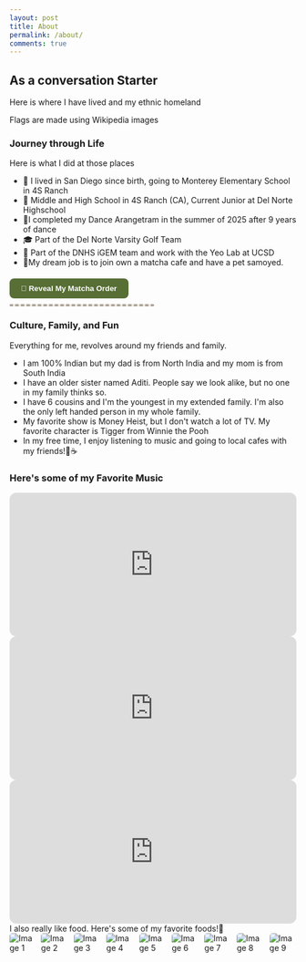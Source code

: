 ```yaml
---
layout: post
title: About
permalink: /about/
comments: true
---
```


## As a conversation Starter

Here is where I have lived and my ethnic homeland

<comment>
Flags are made using Wikipedia images
</comment>

<style>
    /* Style looks pretty compact, 
       - grid-container and grid-item are referenced the code 
    */
    .grid-container {
        display: grid;
        grid-template-columns: repeat(auto-fill, minmax(150px, 1fr)); /* Dynamic columns */
        gap: 10px;
    }
    .grid-item {
        text-align: center;
    }
    .grid-item img {
        width: 100%;
        height: 100px; /* Fixed height for uniformity */
        object-fit: contain; /* Ensure the image fits within the fixed height */
    }
    .grid-item p {
        margin: 5px 0; /* Add some margin for spacing */
    }

    .image-gallery {
        display: flex;
        flex-wrap: nowrap;
        overflow-x: auto;
        gap: 10px;
        }

    .image-gallery img {
        max-height: 150px;
        object-fit: cover;
        border-radius: 5px;
    }
</style>

<!-- This grid_container class is used by CSS styling and the id is used by JavaScript connection -->
<div class="grid-container" id="grid_container">
    <!-- content will be added here by JavaScript -->
</div>

<script>
    // 1. Make a connection to the HTML container defined in the HTML div
    var container = document.getElementById("grid_container"); // This container connects to the HTML div

    // 2. Define a JavaScript object for our http source and our data rows for the Living in the World grid
    var living_in_the_world = [
        {"img": "https://upload.wikimedia.org/wikipedia/commons/0/01/Flag_of_California.svg", "greeting": "Hey, like-", "description": "California - SUNNY DAYS"},
        {"img": "https://upload.wikimedia.org/wikipedia/commons/4/41/Flag_of_India.svg", "greeting": "Namaste", "description": "India - family roots"}
    ];

    // 3a. Consider how to update style count for size of container
    // The grid-template-columns has been defined as dynamic with auto-fill and minmax

    // 3b. Build grid items inside of our container for each row of data
    for (const location of living_in_the_world) {
        var gridItem = document.createElement("div");
        gridItem.className = "grid-item";
        var img = document.createElement("img");
        img.src = location.img;
        img.alt = location.description;
        var description = document.createElement("p");
        description.textContent = location.description;
        var greeting = document.createElement("p");
        greeting.textContent = location.greeting;
        gridItem.appendChild(img);
        gridItem.appendChild(description);
        gridItem.appendChild(greeting);
        container.appendChild(gridItem);
    }
</script>

### Journey through Life

Here is what I did at those places

- 🏫 I lived in San Diego since birth, going to Monterey Elementary School in 4S Ranch
- 🏫 Middle and High School in 4S Ranch (CA), Current Junior at Del Norte Highschool
- 💃I completed my Dance Arangetram in the summer of 2025 after 9 years of dance
- 🎓 Part of the Del Norte Varsity Golf Team 
- 🧫 Part of the DNHS iGEM team and work with the Yeo Lab at UCSD
- 🍵My dream job is to join own a matcha cafe and have a pet samoyed.

<style>
  .receipt-container {
    position: relative;
    margin: 20px 0;
  }

  .receipt-btn {
    background-color: #576e35ff; /* matcha green */
    color: white;
    padding: 10px 20px;
    border-radius: 8px;
    font-weight: bold;
    cursor: pointer;
    border: none;
    transition: background 0.2s ease;
  }

  .receipt-btn:hover {
    background-color: #576e35ff;
  }

  .receipt {
    max-height: 0;
    overflow: hidden;
    background: #f1eadaff;   
    font-family: monospace;
    border: 2px dashed #aba4a0ff;
    border-radius: 6px;
    margin-top: 10px;
    padding: 0 15px;
    width: 220px;
    transition: max-height 0.6s ease;
  }

  .receipt.open {
    max-height: 500px; /* enough room to expand */
    padding: 15px;
  }

  .receipt h4 {
    margin: 0 0 10px 0;
    text-align: center;
    border-bottom: 1px dashed #aaa;
    padding-bottom: 5px;
    color: #576e35ff;
  }

  .receipt p {
    margin: 4px 0;
  }

  .receipt .total {
    margin-top: 10px;
    border-top: 1px dashed #aaa;
    padding-top: 5px;
    text-align: right;
    font-weight: bold;
  }
</style>

<div class="receipt-container">
  <button class="receipt-btn" onclick="toggleReceipt()">🍵 Reveal My Matcha Order</button>
  <div class="receipt" id="receipt" style="color: #6d5430ff;">
  <h4 style="color: #6d5430ff;">Matcha Order</h4>
  <p style="color: #6d5430ff;">Drink: Iced Matcha Latte</p>
  <p style="color: #6d5430ff;">Sweetness: 50% Sugar</p>
  <p style="color: #6d5430ff;">Ice: Light Ice</p>
  <p style="color: #6d5430ff;">Size: Regular</p>
    <div class="total">Total: $5.50</div>
  </div>
</div>

<script>
  function toggleReceipt() {
    const receipt = document.getElementById("receipt");
    receipt.classList.toggle("open");
  }
</script>

### Culture, Family, and Fun

Everything for me, revolves around my friends and family. 

- I am 100% Indian but my dad is from North India and my mom is from South India
- I have an older sister named Aditi. People say we look alike, but no one in my family thinks so. 
- I have 6 cousins and I'm the youngest in my extended family. I'm also the only left handed person in my whole family. 
- My favorite show is Money Heist, but I don't watch a lot of TV. My favorite character is Tigger from Winnie the Pooh
- In my free time, I enjoy listening to music and going to local cafes with my friends!🧋☕ 

<h3>Here's some of my Favorite Music</h3>
<iframe data-testid="embed-iframe" style="border-radius:12px" src="https://open.spotify.com/embed/track/4QhWbupniDd44EDtnh2bFJ?utm_source=generator" width="100%" height="252" frameBorder="0" allowfullscreen="" allow="autoplay; clipboard-write; encrypted-media; fullscreen; picture-in-picture" loading="lazy"></iframe>
<iframe data-testid="embed-iframe" style="border-radius:12px" src="https://open.spotify.com/embed/track/0QyJXG36Q3Kta662XS8GhY?utm_source=generator" width="100%" height="252" frameBorder="0" allowfullscreen="" allow="autoplay; clipboard-write; encrypted-media; fullscreen; picture-in-picture" loading="lazy"></iframe>
<iframe data-testid="embed-iframe" style="border-radius:12px" src="https://open.spotify.com/embed/track/4S4Mfvv03M1cHgIOJcbUCL?utm_source=generator" width="100%" height="252" frameBorder="0" allowfullscreen="" allow="autoplay; clipboard-write; encrypted-media; fullscreen; picture-in-picture" loading="lazy"></iframe>

<comment>
I also really like food. Here's some of my favorite foods!🍝
</comment>
<div class="image-gallery">
  <img src="https://thefoodiediaries.co/wp-content/uploads/2023/03/img_2354-e1678956380440.jpg" alt="Image 1">
  <img src="https://i0.wp.com/smittenkitchen.com/wp-content/uploads/2021/02/rigatoni-alla-vodka-1-scaled.jpg?fit=1200%2C800&ssl=1" alt="Image 2">
  <img src="https://fox5sandiego.com/wp-content/uploads/sites/15/2023/04/raisingcanes-800x500-1.jpg?w=800" alt="Image 3">
  <img src="https://encrypted-tbn0.gstatic.com/images?q=tbn:ANd9GcRGxTF-6-po8yNTZBmLaP4Wo3JPT3BQ9KJxFg&s" alt="Image 4">
  <img src="https://whatsinthepan.com/wp-content/uploads/2019/02/Chicken-Parmesan-2.jpg" alt="Image 5">
  <img src="https://encrypted-tbn0.gstatic.com/images?q=tbn:ANd9GcSRP8TT5yrQL9VLVB84RX1BA8CGcfiV7t6MzQ&s" alt="Image 6">
  <img src="https://encrypted-tbn0.gstatic.com/images?q=tbn:ANd9GcR_JV1CFPpG-TVY6BN2y5Ko2_YNJSPH9RgaPg&s" alt="Image 7">
  <img src="https://encrypted-tbn0.gstatic.com/images?q=tbn:ANd9GcSl_p-_Z2acLuScUHEEcw8nSp8GuxLFA8XS2w&s" alt="Image 8">
  <img src="https://encrypted-tbn0.gstatic.com/images?q=tbn:ANd9GcRhG9pMi3c_TCEJr-jp2mGRfAxM4E-BSK4ulQ&s" alt="Image 9">
</div>
